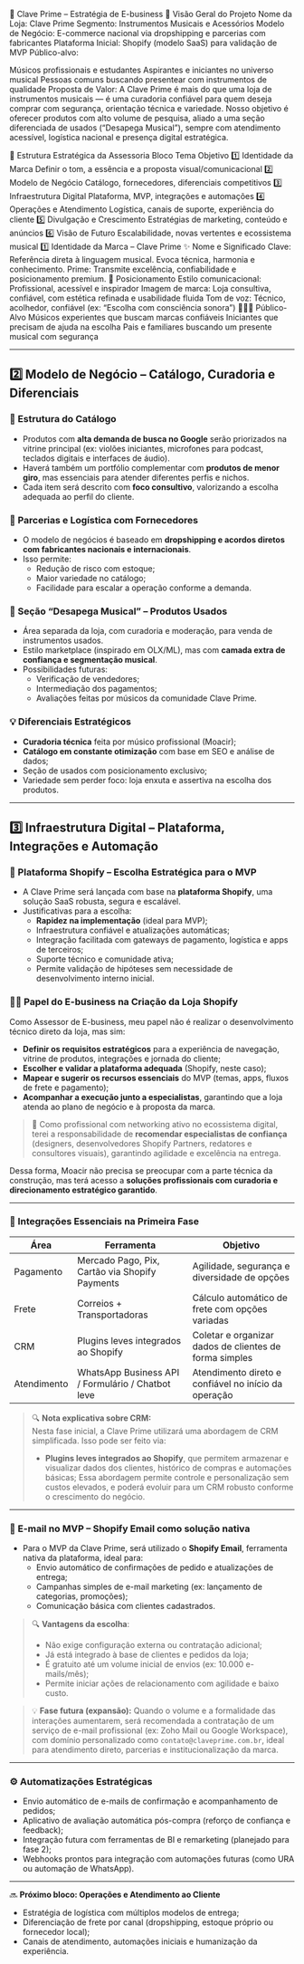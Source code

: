 🎯 Clave Prime – Estratégia de E-business
📘 Visão Geral do Projeto
Nome da Loja: Clave Prime
Segmento: Instrumentos Musicais e Acessórios
Modelo de Negócio: E-commerce nacional via dropshipping e parcerias com fabricantes
Plataforma Inicial: Shopify (modelo SaaS) para validação de MVP
Público-alvo:

Músicos profissionais e estudantes
Aspirantes e iniciantes no universo musical
Pessoas comuns buscando presentear com instrumentos de qualidade
Proposta de Valor: A Clave Prime é mais do que uma loja de instrumentos musicais — é uma curadoria confiável para quem deseja comprar com segurança, orientação técnica e variedade. Nosso objetivo é oferecer produtos com alto volume de pesquisa, aliado a uma seção diferenciada de usados (“Desapega Musical”), sempre com atendimento acessível, logística nacional e presença digital estratégica.

🧩 Estrutura Estratégica da Assessoria
Bloco	Tema	Objetivo
1️⃣	Identidade da Marca	Definir o tom, a essência e a proposta visual/comunicacional
2️⃣	Modelo de Negócio	Catálogo, fornecedores, diferenciais competitivos
3️⃣	Infraestrutura Digital	Plataforma, MVP, integrações e automações
4️⃣	Operações e Atendimento	Logística, canais de suporte, experiência do cliente
5️⃣	Divulgação e Crescimento	Estratégias de marketing, conteúdo e anúncios
6️⃣	Visão de Futuro	Escalabilidade, novas vertentes e ecossistema musical
1️⃣ Identidade da Marca – Clave Prime
✨ Nome e Significado
Clave: Referência direta à linguagem musical. Evoca técnica, harmonia e conhecimento.
Prime: Transmite excelência, confiabilidade e posicionamento premium.
🧭 Posicionamento
Estilo comunicacional: Profissional, acessível e inspirador
Imagem de marca: Loja consultiva, confiável, com estética refinada e usabilidade fluida
Tom de voz: Técnico, acolhedor, confiável (ex: “Escolha com consciência sonora”)
🧑‍🤝‍🧑 Público-Alvo
Músicos experientes que buscam marcas confiáveis
Iniciantes que precisam de ajuda na escolha
Pais e familiares buscando um presente musical com segurança

---

## 2️⃣ Modelo de Negócio – Catálogo, Curadoria e Diferenciais

### 🏪 Estrutura do Catálogo
- Produtos com **alta demanda de busca no Google** serão priorizados na vitrine principal (ex: violões iniciantes, microfones para podcast, teclados digitais e interfaces de áudio).
- Haverá também um portfólio complementar com **produtos de menor giro**, mas essenciais para atender diferentes perfis e nichos.
- Cada item será descrito com **foco consultivo**, valorizando a escolha adequada ao perfil do cliente.

### 🔁 Parcerias e Logística com Fornecedores
- O modelo de negócios é baseado em **dropshipping e acordos diretos com fabricantes nacionais e internacionais**.
- Isso permite:
  - Redução de risco com estoque;
  - Maior variedade no catálogo;
  - Facilidade para escalar a operação conforme a demanda.

### 🧩 Seção “Desapega Musical” – Produtos Usados
- Área separada da loja, com curadoria e moderação, para venda de instrumentos usados.
- Estilo marketplace (inspirado em OLX/ML), mas com **camada extra de confiança e segmentação musical**.
- Possibilidades futuras:
  - Verificação de vendedores;
  - Intermediação dos pagamentos;
  - Avaliações feitas por músicos da comunidade Clave Prime.

### 💡 Diferenciais Estratégicos
- **Curadoria técnica** feita por músico profissional (Moacir);
- **Catálogo em constante otimização** com base em SEO e análise de dados;
- Seção de usados com posicionamento exclusivo;
- Variedade sem perder foco: loja enxuta e assertiva na escolha dos produtos.

---

## 3️⃣ Infraestrutura Digital – Plataforma, Integrações e Automação

### 🛒 Plataforma Shopify – Escolha Estratégica para o MVP

- A Clave Prime será lançada com base na **plataforma Shopify**, uma solução SaaS robusta, segura e escalável.
- Justificativas para a escolha:
  - **Rapidez na implementação** (ideal para MVP);
  - Infraestrutura confiável e atualizações automáticas;
  - Integração facilitada com gateways de pagamento, logística e apps de terceiros;
  - Suporte técnico e comunidade ativa;
  - Permite validação de hipóteses sem necessidade de desenvolvimento interno inicial.

### 👨‍💼 Papel do E-business na Criação da Loja Shopify

Como Assessor de E-business, meu papel não é realizar o desenvolvimento técnico direto da loja, mas sim:

- **Definir os requisitos estratégicos** para a experiência de navegação, vitrine de produtos, integrações e jornada do cliente;
- **Escolher e validar a plataforma adequada** (Shopify, neste caso);
- **Mapear e sugerir os recursos essenciais** do MVP (temas, apps, fluxos de frete e pagamento);
- **Acompanhar a execução junto a especialistas**, garantindo que a loja atenda ao plano de negócio e à proposta da marca.

> 💼 Como profissional com networking ativo no ecossistema digital, terei a responsabilidade de **recomendar especialistas de confiança** (designers, desenvolvedores Shopify Partners, redatores e consultores visuais), garantindo agilidade e excelência na entrega.

Dessa forma, Moacir não precisa se preocupar com a parte técnica da construção, mas terá acesso a **soluções profissionais com curadoria e direcionamento estratégico garantido**.

---

### 🔌 Integrações Essenciais na Primeira Fase

| Área | Ferramenta | Objetivo |
|------|------------|----------|
| Pagamento | Mercado Pago, Pix, Cartão via Shopify Payments | Agilidade, segurança e diversidade de opções |
| Frete | Correios + Transportadoras | Cálculo automático de frete com opções variadas |
| CRM | Plugins leves integrados ao Shopify | Coletar e organizar dados de clientes de forma simples |
| Atendimento | WhatsApp Business API / Formulário / Chatbot leve | Atendimento direto e confiável no início da operação |

> 🔍 **Nota explicativa sobre CRM:**  
> Nesta fase inicial, a Clave Prime utilizará uma abordagem de CRM simplificada. Isso pode ser feito via:
> - **Plugins leves integrados ao Shopify**, que permitem armazenar e visualizar dados dos clientes, histórico de compras e automações básicas;
> Essa abordagem permite controle e personalização sem custos elevados, e poderá evoluir para um CRM robusto conforme o crescimento do negócio.

---

### 📧 E-mail no MVP – Shopify Email como solução nativa

- Para o MVP da Clave Prime, será utilizado o **Shopify Email**, ferramenta nativa da plataforma, ideal para:
  - Envio automático de confirmações de pedido e atualizações de entrega;
  - Campanhas simples de e-mail marketing (ex: lançamento de categorias, promoções);
  - Comunicação básica com clientes cadastrados.

> 🔍 **Vantagens da escolha**:
> - Não exige configuração externa ou contratação adicional;
> - Já está integrado à base de clientes e pedidos da loja;
> - É gratuito até um volume inicial de envios (ex: 10.000 e-mails/mês);
> - Permite iniciar ações de relacionamento com agilidade e baixo custo.

> 💡 **Fase futura (expansão):** Quando o volume e a formalidade das interações aumentarem, será recomendada a contratação de um serviço de e-mail profissional (ex: Zoho Mail ou Google Workspace), com domínio personalizado como `contato@claveprime.com.br`, ideal para atendimento direto, parcerias e institucionalização da marca.

---

### ⚙️ Automatizações Estratégicas

- Envio automático de e-mails de confirmação e acompanhamento de pedidos;
- Aplicativo de avaliação automática pós-compra (reforço de confiança e feedback);
- Integração futura com ferramentas de BI e remarketing (planejado para fase 2);
- Webhooks prontos para integração com automações futuras (como URA ou automação de WhatsApp).

---

🔜 **Próximo bloco: Operações e Atendimento ao Cliente**  
- Estratégia de logística com múltiplos modelos de entrega;  
- Diferenciação de frete por canal (dropshipping, estoque próprio ou fornecedor local);  
- Canais de atendimento, automações iniciais e humanização da experiência.
